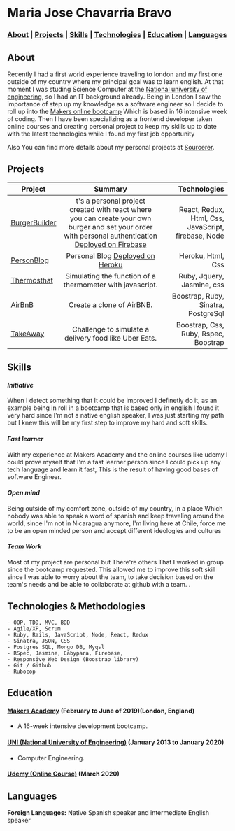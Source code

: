 # Maria Jose Chavarria Bravo

### [About](#About) | [Projects](#Projects) | [Skills](#Skills) | [Technologies](#Technologies) | [Education](#Education) | [Languages](#Languages)
<!-- A sentence about who and what you are. Then a sentence about what you've achieved. And then a sentence about what you're looking for: what you would ideally be doing, with whom and in what environment. -->

## About

Recently I had a first world experience traveling to london and my first one outside of my country where my principal goal was to learn english. At that moment I was studing Science Computer at the [National university of engineering](www.uni.edu.ni), so I had an IT background already. Being in London I saw the importance of step up my knowledge as a software engineer so I decide to roll up into the [Makers online bootcamp](https://makers.tech) Which is based in 16 intensive week of coding. Then I have been specializing as a frontend developer taken online courses and creating personal project to keep my skills up to date with the latest technologies while I found my first job opportunity 

Also You can find more details about my personal projects at [Sourcerer](https://sourcerer.io/marita30).  

## Projects

| Project        | Summary           | Technologies  |
| ------------- |:-------------:| -----:|
| [BurgerBuilder](https://github.com/marita30/Curso-Udemy/tree/master/burger) | t's a personal project created with react where you can create your own burger and set your order with personal authentication [Deployed on Firebase](https://burger-1e5b1.web.app) | React, Redux, Html, Css, JavaScript, firebase, Node |
| [PersonBlog](https://github.com/marita30/Pruebas-en-HTML) | Personal Blog [Deployed on Heroku](http://london-switzerland-blog.herokuapp.com/index.html) | Heroku, Html, Css |
| [Thermosthat](https://github.com/marita30/Thermostat-JS) | Simulating the function of a thermometer with javascript. | Ruby, Jquery, Jasmine, css|
| [AirBnB ](https://github.com/marita30/MakesrBNB) | Create a clone of AirBNB. | Boostrap, Ruby, Sinatra, PostgreSql |
| [TakeAway](https://github.com/marita30/takeaway-challenge) | Challenge to simulate a delivery food like Uber Eats. | Boostrap, Css, Ruby, Rspec, Boostrap |


## Skills

#### ***Initiative***
<!-- Descriptive paragraph of how capable you are at this skill and, if relevant, how it has developed.

- Experience
- Achievements
- Evidence -->

When I detect something that It could be improved I definetly do it, as an example being in roll in a bootcamp that is based only in english I found it very hard since I'm not a native english speaker, I was just starting my path but I knew this will be my first step to improve my hard and soft skills.

#### ***Fast learner***
<!-- Descriptive paragraph of how capable you are at this skill and, if relevant, how it has developed.-->

With my experience at Makers Academy and the online courses like udemy I could prove myself that I'm a fast learner person since I could pick up any tech language and learn it fast, This is the result of having good bases of software Engineer.

#### ***Open mind***
Being outside of my comfort zone, outside of my country, in a place Which nobody was able to speak a word of spanish and keep traveling around the world, since I'm not in Nicaragua anymore, I'm living here at Chile, force me to be an open minded person and accept different ideologies and cultures

#### ***Team Work***
Most of my project are personal but There're others That I worked in group since the bootcamp requested. This allowed me to improve this soft skill since I was able to worry about the team, to take decision based on the team's needs and be able to collaborate at github with a team.
. 

## Technologies & Methodologies

```
- OOP, TDD, MVC, BDD
- Agile/XP, Scrum
- Ruby, Rails, JavaScript, Node, React, Redux
- Sinatra, JSON, CSS
- Postgres SQL, Mongo DB, Myqsl
- RSpec, Jasmine, Cabypara, Firebase,
- Responsive Web Design (Boostrap library)
- Git / Github
- Rubocop
```

## Education

#### **[Makers Academy](https://makers.tech) (February to June of 2019)(London, England)**
- A 16-week intensive development bootcamp.

#### **[UNI (National University of Engineering)](https://www.uni.edu.ni) (January 2013 to January 2020)**
- Computer Engineering.

#### **[Udemy (Online Course)](https://www.udemy.com/) (March 2020)**

## Languages

**Foreign Languages:** Native Spanish speaker and intermediate English speaker
